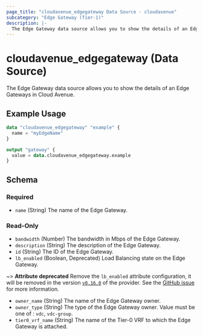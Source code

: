 ```yaml
---
page_title: "cloudavenue_edgegateway Data Source - cloudavenue"
subcategory: "Edge Gateway (Tier-1)"
description: |-
  The Edge Gateway data source allows you to show the details of an Edge Gateways in Cloud Avenue.
---
```


# cloudavenue_edgegateway (Data Source)

The Edge Gateway data source allows you to show the details of an Edge Gateways in Cloud Avenue.

## Example Usage

```terraform
data "cloudavenue_edgegateway" "example" {
  name = "myEdgeName"
}

output "gateway" {
  value = data.cloudavenue_edgegateway.example
}
```

<!-- schema generated by tfplugindocs -->
## Schema

### Required

- `name` (String) The name of the Edge Gateway.

### Read-Only

- `bandwidth` (Number) The bandwidth in Mbps of the Edge Gateway.
- `description` (String) The description of the Edge Gateway.
- `id` (String) The ID of the Edge Gateway.
- `lb_enabled` (Boolean, Deprecated) Load Balancing state on the Edge Gateway. 

 ~> **Attribute deprecated** Remove the `lb_enabled` attribute configuration, it will be removed in the version [`v0.16.0`](https://github.com/orange-cloudavenue/terraform-provider-cloudavenue/milestone/8) of the provider. See the [GitHub issue](https://github.com/orange-cloudavenue/terraform-provider-cloudavenue/issues/567) for more information.
- `owner_name` (String) The name of the Edge Gateway owner.
- `owner_type` (String) The type of the Edge Gateway owner. Value must be one of : `vdc`, `vdc-group`.
- `tier0_vrf_name` (String) The name of the Tier-0 VRF to which the Edge Gateway is attached.

